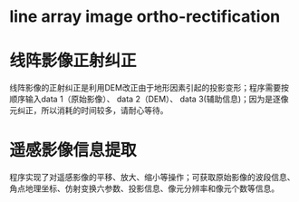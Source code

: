 # line array image ortho-rectification
# 线阵影像正射纠正
线阵影像的正射纠正是利用DEM改正由于地形因素引起的投影变形；程序需要按顺序输入data 1（原始影像）、 data 2（DEM）、 data 3(辅助信息)；因为是逐像元纠正，所以消耗的时间较多，请耐心等待。
# 遥感影像信息提取
程序实现了对遥感影像的平移、放大、缩小等操作；可获取原始影像的波段信息、角点地理坐标、仿射变换六参数、投影信息、像元分辨率和像元个数等信息。
